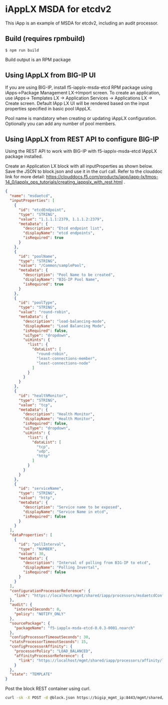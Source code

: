 # iAppLX MSDA for etcdv2

This iApp is an example of MSDA for etcdv2, including an audit processor.  

## Build (requires rpmbuild)

    $ npm run build

Build output is an RPM package
## Using IAppLX from BIG-IP UI
If you are using BIG-IP, install f5-iapplx-msda-etcd RPM package using iApps->Package Management LX->Import screen. To create an application, use iApps-> Templates LX -> Application Services -> Applications LX -> Create screen. Default IApp LX UI will be rendered based on the input properties specified in basic pool IAppLX.

Pool name is mandatory when creating or updating iAppLX configuration. Optionally you can add any number of pool members.

## Using IAppLX from REST API to configure BIG-IP

Using the REST API to work with BIG-IP with f5-iapplx-msda-etcd IAppLX package installed. 

Create an Application LX block with all inputProperties as shown below.
Save the JSON to block.json and use it in the curl call. Refer to the clouddoc link for more detail: https://clouddocs.f5.com/products/iapp/iapp-lx/tmos-14_0/iapplx_ops_tutorials/creating_iappslx_with_rest.html .

```json
{
  "name": "msdaetcd",
  "inputProperties": [
    {
      "id": "etcdEndpoint",
      "type": "STRING",
      "value": "1.1.1.1:2379, 1.1.1.2:2379",
      "metaData": {
        "description": "Etcd endpoint list",
        "displayName": "etcd endpoints",
        "isRequired": true
      }
    },
    {
      "id": "poolName",
      "type": "STRING",
      "value": "/Common/samplePool",
      "metaData": {
        "description": "Pool Name to be created",
        "displayName": "BIG-IP Pool Name",
        "isRequired": true
      }
    },
    {
      "id": "poolType",
      "type": "STRING",
      "value": "round-robin",
      "metaData": {
        "description": "load-balancing-mode",
        "displayName": "Load Balancing Mode",
        "isRequired": false,
        "uiType": "dropdown",
        "uiHints": {
          "list": {
            "dataList": [
              "round-robin",
              "least-connections-member",
              "least-connections-node"
            ]
          }
        }
      }
    },
    {
      "id": "healthMonitor",
      "type": "STRING",
      "value": "tcp",
      "metaData": {
        "description": "Health Monitor",
        "displayName": "Health Monitor",
        "isRequired": false,
        "uiType": "dropdown",
        "uiHints": {
          "list": {
            "dataList": [
              "tcp",
              "udp",
              "http"
            ]
          }
        }
      }
    },
    {
      "id": "serviceName",
      "type": "STRING",
      "value": "http",
      "metaData": {
        "description": "Service name to be exposed",
        "displayName": "Service Name in etcd",
        "isRequired": false
      }
    }
  ],
  "dataProperties": [
    {
      "id": "pollInterval",
      "type": "NUMBER",
      "value": 30,
      "metaData": {
        "description": "Interval of polling from BIG-IP to etcd",
        "displayName": "Polling Invertal",
        "isRequired": false
      }
    }
  ],
  "configurationProcessorReference": {
    "link": "https://localhost/mgmt/shared/iapp/processors/msdaetcdConfig"
  },
  "audit": {
    "intervalSeconds": 0,
    "policy": "NOTIFY_ONLY"
  },
  "sourcePackage": {
    "packageName": "f5-iapplx-msda-etcd-0.0.3-0001.noarch"
  },
  "configProcessorTimeoutSeconds": 30,
  "statsProcessorTimeoutSeconds": 15,
  "configProcessorAffinity": {
    "processorPolicy": "LOAD_BALANCED",
    "affinityProcessorReference": {
      "link": "https://localhost/mgmt/shared/iapp/processors/affinity/load-balanced"
    }
  },
  "state": "TEMPLATE"
}
```

Post the block REST container using curl. 
```bash
curl -sk -X POST -d @block.json https://bigip_mgmt_ip:8443/mgmt/shared/iapp/blocks
```
